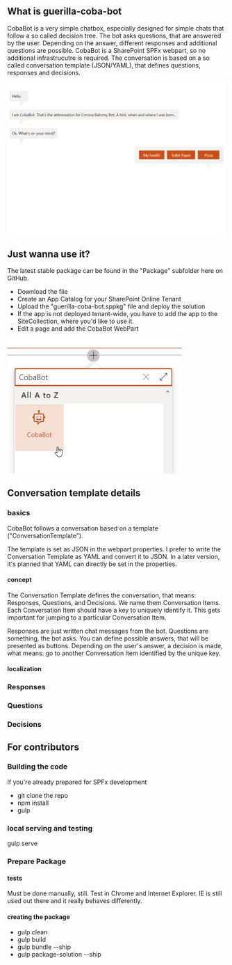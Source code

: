 ## What is guerilla-coba-bot

CobaBot is a very simple chatbox, especially designed for simple chats that follow a so called decision tree.
The bot asks questions, that are answered by the user. Depending on the answer, different responses and additional questions are possible.
CobaBot is a SharePoint SPFx webpart, so no additional infrastrucutre is required.
The conversation is based on a so called conversation template (JSON/YAML), that defines questions, responses and decisions.

![Animated GIF showing a sample CobaBot conversation](https://github.com/gswdn/CobaBot/blob/master/Assets/TeaserChat.gif)

## Just wanna use it?
The latest stable package can be found in the "Package" subfolder here on GitHub.
* Download the file
* Create an App Catalog for your SharePoint Online Tenant 
* Upload the "guerilla-coba-bot.sppkg" file and deploy the solution
* If the app is not deployed tenant-wide, you have to add the app to the SiteCollection, where you'd like to use it.
* Edit a page and add the CobaBot WebPart

![Screenshot on how to add CobaBot to a page](https://github.com/gswdn/CobaBot/blob/master/Assets/AddWebpart.png)

## Conversation template details
### basics

CobaBot follows a conversation based on a template ("ConversationTemplate").

The template is set as JSON in the webpart properties. I prefer to write the Conversation Template as YAML and convert it to JSON. In a later version, it's planned that YAML can directly be set in the properties.

#### concept

The Conversation Template defines the conversation, that means: Responses, Questions, and Decisions. We name them Conversation Items.
Each Conversation Item should have a key to uniquely identify it. This gets important for jumping to a particular Conversation Item.

Responses are just written chat messages from the bot.
Questions are something, the bot asks. You can define possible answers, that will be presented as buttons.
Depending on the user's answer, a decision is made, what means: go to another Conversation Item identified by the unique key.

#### localization

### Responses

### Questions

### Decisions

## For contributors

### Building the code

If you're already prepared for SPFx development
* git clone the repo
* npm install
* gulp

### local serving and testing
gulp serve


### Prepare Package

#### tests
Must be done manually, still.
Test in Chrome and Internet Explorer.
IE is still used out there and it really behaves differently.

#### creating the package
* gulp clean
* gulp build
* gulp bundle --ship
* gulp package-solution --ship
